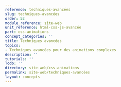 ```yaml
---
reference: techniques-avancées
slug: techniques-avancées
order: 52
module_reference: site-web
unit_reference: html-css-js-avancée
part: css-animations
concept_categories: ''
title: Techniques avancées
topics:
- Techniques avancées pour des animations complexes
description: ''
tutorials: ''
Todo: ''
directory: site-web/css-animations
permalink: site-web/techniques-avancées
layout: concepts
---
```

